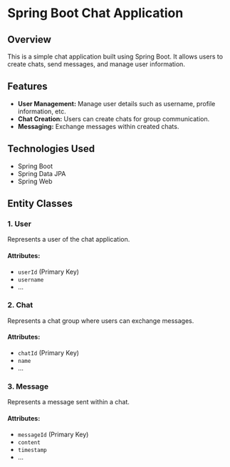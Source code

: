 # Spring Boot Chat Application

## Overview

This is a simple chat application built using Spring Boot. It allows users to create chats, send messages, and manage user information.

## Features

- **User Management:** Manage user details such as username, profile information, etc.
- **Chat Creation:** Users can create chats for group communication.
- **Messaging:** Exchange messages within created chats.

## Technologies Used

- Spring Boot
- Spring Data JPA
- Spring Web

## Entity Classes

### 1. User

Represents a user of the chat application.

#### Attributes:

- `userId` (Primary Key)
- `username`
- ...

### 2. Chat

Represents a chat group where users can exchange messages.

#### Attributes:

- `chatId` (Primary Key)
- `name`
- ...

### 3. Message

Represents a message sent within a chat.

#### Attributes:

- `messageId` (Primary Key)
- `content`
- `timestamp`
- ...

